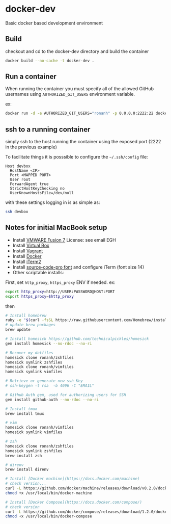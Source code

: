 # docker-dev

Basic docker based development environment

## Build

checkout and cd to the docker-dev directory and build the container

```bash
docker build --no-cache -t docker-dev .
```

## Run a container

When running the container you must specify all of the allowed GitHub usernames using `AUTHORIZED_GIT_USERS` environment variable. 

ex:
```bash
docker run -d -e AUTHORIZED_GIT_USERS="ronanh" -p 0.0.0.0:2222:22 docker-dev
```


## ssh to a running container

simply ssh to the host running the container using the exposed port (2222 in the previous example)

To facilitate things it is posssible to configure the `~/.ssh/config` file:

```
Host devbox
  HostName <IP>
  Port <MAPPED PORT>
  User root
  ForwardAgent true
  StrictHostKeyChecking no
  UserKnownHostsFile=/dev/null
```

with these settings logging in is as simple as:

```bash
ssh devbox
```

## Notes for initial MacBook setup


* Install [VMWARE Fusion 7](http://www.vmware.com/fr/products/fusion) License: see email EGH
* Install [Virtual Box](https://www.virtualbox.org/)
* Install [Vagrant](https://www.vagrantup.com/)
* Install [Docker](http://boot2docker.io/)
* Install [iTerm2](https://www.iterm2.com/)
* Install [source-code-pro font](https://github.com/adobe-fonts/source-code-pro) and configure iTerm (font size 14)
* Other scriptable installs:


First, set `http_proxy`, `https_proxy` ENV if needed. ex:

```bash
export http_proxy=http://USER:PASSWORD@HOST:PORT
export https_proxy=$http_proxy
```

then

```bash
# Install homebrew
ruby -e "$(curl -fsSL https://raw.githubusercontent.com/Homebrew/install/master/install)"
# update brew packages
brew update

# Install homesick https://github.com/technicalpickles/homesick
gem install homesick --no-rdoc --no-ri

# Recover my dotfiles
homesick clone ronanh/zshfiles
homesick symlink zshfiles
homesick clone ronanh/vimfiles
homesick symlink vimfiles

# Retrieve or generate new ssh Key 
# ssh-keygen -t rsa  -b 4096 -C "EMAIL"

# Github Auth gem, used for authorizing users for SSH
gem install github-auth --no-rdoc --no-ri

# Install tmux
brew install tmux

# vim
homesick clone ronanh/vimfiles
homesick symlink vimfiles

# zsh
homesick clone ronanh/zshfiles
homesick symlink zshfiles
brew install zsh

# direnv
brew install direnv

# Install [Docker machine](https://docs.docker.com/machine) 
# check version...
curl -L https://github.com/docker/machine/releases/download/v0.2.0/docker-machine_darwin-amd64 > /usr/local/bin/docker-machine
chmod +x /usr/local/bin/docker-machine

# Install [Docker Compose](https://docs.docker.com/compose/)
# check version
curl -L https://github.com/docker/compose/releases/download/1.2.0/docker-compose-`uname -s`-`uname -m` > /usr/local/bin/docker-compose
chmod +x /usr/local/bin/docker-compose
```


